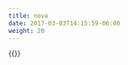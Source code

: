 ```yaml
---
title: nova
date: 2017-03-03T14:15:59-06:00
weight: 20
---
```

<div class="nova">
<div class="space">
<div class="star">
</div>
</div>
</div>
{{<footer_absolute>}}
